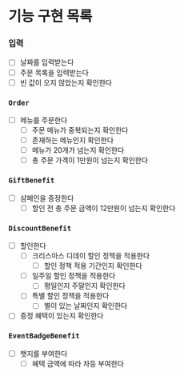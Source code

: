 # 기능 구현 목록
### 입력
- [ ] 날짜를 입력받는다
- [ ] 주문 목록을 입력받는다
- [ ] 빈 값이 오지 않았는지 확인한다
### `Order`
- [ ] 메뉴를 주문한다
  - [ ] 주문 메뉴가 중복되는지 확인한다
  - [ ] 존재하는 메뉴인지 확인한다
  - [ ] 메뉴가 20개가 넘는지 확인한다
  - [ ] 총 주문 가격이 1만원이 넘는지 확인한다
### `GiftBenefit`
- [ ] 샴페인을 증정한다
  - [ ] 할인 전 총 주문 금액이 12만원이 넘는지 확인한다
### `DiscountBenefit`
- [ ] 할인한다
  - [ ] 크리스마스 디데이 할인 정책을 적용한다
    - [ ] 할인 정책 적용 기간인지 확인한다
  - [ ] 일주일 할인 정책을 적용한다
    - [ ] 평일인지 주말인지 확인한다
  - [ ] 특별 할인 정책을 적용한다
    - [ ] 별이 있는 날짜인지 확인한다
- [ ] 증정 혜택이 있는지 확인한다
### `EventBadgeBenefit`
- [ ] 뱃지를 부여한다
  - [ ] 혜택 금액에 따라 차등 부여한다